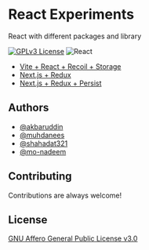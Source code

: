 # React Experiments

React with different packages and library

[![GPLv3 License](https://img.shields.io/badge/License-GPL%20v3-yellow.svg?style=for-the-badge)](https://opensource.org/licenses/)
![React](https://shields.io/badge/react-black?logo=react&style=for-the-badge)

- [Vite + React + Recoil + Storage](./vite-react-recoil-storage/)
- [Next.js + Redux](./nextjs-redux/)
- [Next.js + Redux + Persist](./nextjs-redux-persist/)



## Authors

- [@akbaruddin](https://www.github.com/akbaruddin)
- [@muhdanees](https://github.com/muhdanees)
- [@shahadat321](https://github.com/shahadat321)
- [@mo-nadeem](https://github.com/mo-nadeem)

## Contributing

Contributions are always welcome!

## License

[GNU Affero General Public License v3.0](https://choosealicense.com/licenses/agpl-3.0/)

